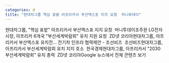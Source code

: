 ```yaml
---
categories: d
title: "현대차그룹 핵심 표밭 아프리카서 부산엑스포 지지 요청  머니투데이"
---
```

현대차그룹, "핵심 표밭" 아프리카서 부산엑스포 지지 요청&nbsp;&nbsp;머니투데이조주완 LG전자 사장, 아프리카 6개국 "부산세계박람회" 유치 지원 요청&nbsp;&nbsp;ZD넷 코리아현대차그룹, 아프리카서 부산엑스포 유치전… 전기차 인프라 협력제안 - 조선비즈&nbsp;&nbsp;조선비즈현대차그룹, 아프리카서 부산세계박람회 유치 지지 호소&nbsp;&nbsp;한국경제현대차그룹, 아프리카서 "2030 부산세계박람회" 유치 총력&nbsp;&nbsp;ZD넷 코리아Google 뉴스에서 전체 콘텐츠 보기